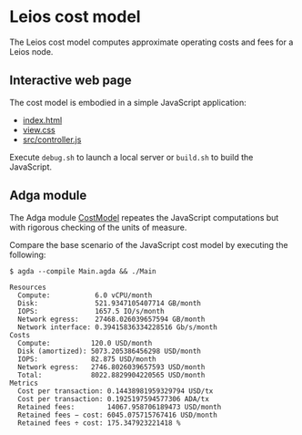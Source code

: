 # Leios cost model

The Leios cost model computes approximate operating costs and fees for a Leios node.


## Interactive web page

The cost model is embodied in a simple JavaScript application:

- [index.html](index.html)
- [view.css](view.css)
- [src/controller.js](src/controller.js)

Execute `debug.sh` to launch a local server or `build.sh` to build the JavaScript.


## Adga module

The Adga module [CostModel](CostModel.agda) repeates the JavaScript computations but with rigorous checking of the units of measure.

Compare the base scenario of the JavaScript cost model by executing the following:

```console
$ agda --compile Main.agda && ./Main

Resources
  Compute:           6.0 vCPU/month
  Disk:              521.9347105407714 GB/month
  IOPS:              1657.5 IO/s/month
  Network egress:    27468.026039657594 GB/month
  Network interface: 0.39415836334228516 Gb/s/month
Costs
  Compute:          120.0 USD/month
  Disk (amortized): 5073.205386456298 USD/month
  IOPS:             82.875 USD/month
  Network egress:   2746.8026039657593 USD/month
  Total:            8022.8829904220565 USD/month
Metrics
  Cost per transaction: 0.14438981959329794 USD/tx
  Cost per transaction: 0.1925197594577306 ADA/tx
  Retained fees:        14067.958706189473 USD/month
  Retained fees − cost: 6045.075715767416 USD/month
  Retained fees ÷ cost: 175.347923221418 %
```
